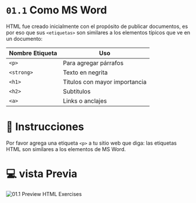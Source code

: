 # `01.1` Como MS Word

HTML fue creado inicialmente con el propósito de publicar documentos, es por eso que sus `<etiquetas>` son similares a los elementos típicos que ve en un documento:

| Nombre Etiqueta | Uso |
| -------- | -------- |
| `<p>`    | Para agregar párrafos |
| `<strong>`    | Texto en negrita |
| `<h1>`    | Titulos con mayor importancia |
| `<h2>`    | Subtitulos |
| `<a>`    | Links o anclajes |

# 📝 Instrucciones

Por favor agrega una etiqueta `<p>` a tu sitio web que diga: las etiquetas HTML son similares a los elementos de MS Word.

# 💻 vista Previa

![01.1 Preview HTML Exercises](https://ucarecdn.com/318fa9ba-0a29-4685-8292-1259c91c371b/ScreenShot20200225at75945PM.png)